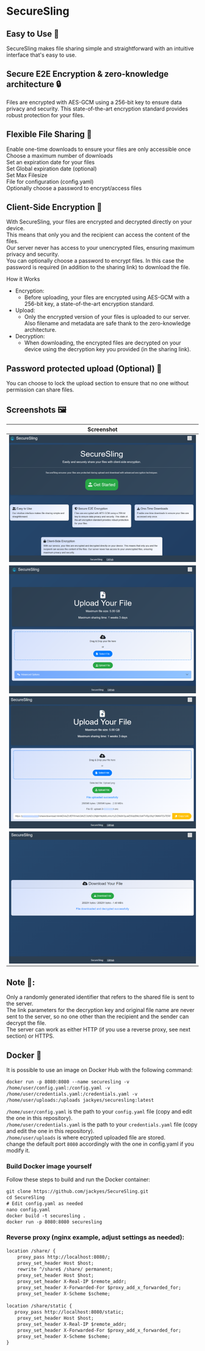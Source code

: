 # SecureSling
## Easy to Use 🚀

SecureSling makes file sharing simple and straightforward with an intuitive interface that's easy to use.  
  
## Secure E2E Encryption & zero-knowledge architecture 🔒
  
Files are encrypted with AES-GCM using a 256-bit key to ensure data privacy and security. This state-of-the-art encryption standard provides robust protection for your files.
  
## Flexible File Sharing 📁
Enable one-time downloads to ensure your files are only accessible once  
Choose a maximum number of downloads  
Set an expiration date for your files  
Set Global expiration date (optional)  
Set Max Filesize  
File for configuration (config.yaml)  
Optionally choose a password to encrypt/access files 

## Client-Side Encryption 📱

With SecureSling, your files are encrypted and decrypted directly on your device.  
This means that only you and the recipient can access the content of the files.  
Our server never has access to your unencrypted files, ensuring maximum privacy and security.  
You can optionally choose a password to encrypt files. In this case the password is required (in addition to the sharing link) to download the file.  

How it Works

- Encryption:
  - Before uploading, your files are encrypted using AES-GCM with a 256-bit key, a state-of-the-art encryption standard.
- Upload:
  - Only the encrypted version of your files is uploaded to our server. Also filename and metadata are safe thank to the zero-knowledge architecture.
- Decryption:
  - When downloading, the encrypted files are decrypted on your device using the decryption key you provided (in the sharing link).

## Password protected upload (Optional) 🔐  
You can choose to lock the upload section to ensure that no one without permission can share files.   

## Screenshots 🖼️

| Screenshot |
| --- |
| ![Home](Screenshot/Home.png) | 
| ![Upload](Screenshot/Upload.png) | 
| ![File_Uploaded](Screenshot/File_Uploaded.png) | 
| ![File_Downloaded](Screenshot/File_Downloaded.png) | 

## Note 📝:
Only a randomly generated identifier that refers to the shared file is sent to the server.  
The link parameters for the decryption key and original file name are never sent to the server, so no one other than the recipient and the sender can decrypt the file.  
The server can work as either HTTP (if you use a reverse proxy, see next section) or HTTPS.  

## Docker 🐳  

It is possible to use an image on Docker Hub with the following command:

    docker run -p 8080:8080 --name securesling -v /home/user/config.yaml:/config.yaml -v /home/user/credentials.yaml:/credentials.yaml -v /home/user/uploads:/uploads jackyes/securesling:latest
    
`/home/user/config.yaml` is the path to your `config.yaml` file (copy and edit the one in this repository).  
`/home/user/credentials.yaml` is the path to your `credentials.yaml` file (copy and edit the one in this repository).  
`/home/user/uploads` is where ecrypted uploaded file are stored.  
change the default port `8080` accordingly with the one in config.yaml if you modify it.  
  
### Build Docker image yourself  
Follow these steps to build and run the Docker container:
````
git clone https://github.com/jackyes/SecureSling.git
cd SecureSling
# Edit config.yaml as needed
nano config.yaml
docker build -t securesling .
docker run -p 8080:8080 securesling
````
  
### Reverse proxy (nginx example, adjust settings as needed):
````
location /share/ {
    proxy_pass http://localhost:8080/;
    proxy_set_header Host $host;
    rewrite ^/share$ /share/ permanent;
    proxy_set_header Host $host;
    proxy_set_header X-Real-IP $remote_addr;
    proxy_set_header X-Forwarded-For $proxy_add_x_forwarded_for;
    proxy_set_header X-Scheme $scheme;
	
location /share/static {
   proxy_pass http://localhost:8080/static;
    proxy_set_header Host $host;
    proxy_set_header X-Real-IP $remote_addr;
    proxy_set_header X-Forwarded-For $proxy_add_x_forwarded_for;
    proxy_set_header X-Scheme $scheme;
}
````

